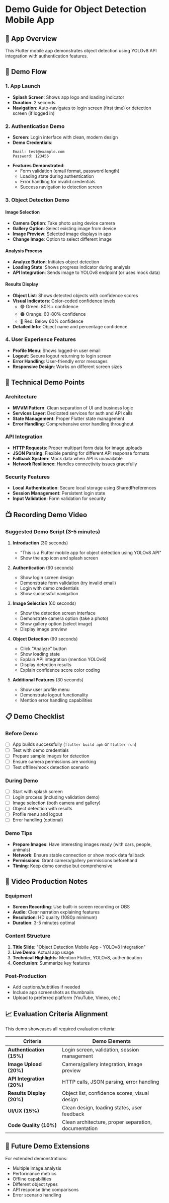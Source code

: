 # Demo Guide for Object Detection Mobile App

## 🎯 App Overview
This Flutter mobile app demonstrates object detection using YOLOv8 API integration with authentication features.

## 📱 Demo Flow

### 1. App Launch
- **Splash Screen**: Shows app logo and loading indicator
- **Duration**: 2 seconds
- **Navigation**: Auto-navigates to login screen (first time) or detection screen (if logged in)

### 2. Authentication Demo
- **Screen**: Login interface with clean, modern design
- **Demo Credentials**: 
  ```
  Email: test@example.com
  Password: 123456
  ```
- **Features Demonstrated**:
  - Form validation (email format, password length)
  - Loading state during authentication
  - Error handling for invalid credentials
  - Success navigation to detection screen

### 3. Object Detection Demo

#### Image Selection
- **Camera Option**: Take photo using device camera
- **Gallery Option**: Select existing image from device
- **Image Preview**: Selected image displays in app
- **Change Image**: Option to select different image

#### Analysis Process
- **Analyze Button**: Initiates object detection
- **Loading State**: Shows progress indicator during analysis
- **API Integration**: Sends image to YOLOv8 endpoint (or uses mock data)

#### Results Display
- **Object List**: Shows detected objects with confidence scores
- **Visual Indicators**: Color-coded confidence levels
  - 🟢 Green: 80%+ confidence
  - 🟠 Orange: 60-80% confidence  
  - 🔴 Red: Below 60% confidence
- **Detailed Info**: Object name and percentage confidence

### 4. User Experience Features
- **Profile Menu**: Shows logged-in user email
- **Logout**: Secure logout returning to login screen
- **Error Handling**: User-friendly error messages
- **Responsive Design**: Works on different screen sizes

## 🔧 Technical Demo Points

### Architecture
- **MVVM Pattern**: Clean separation of UI and business logic
- **Services Layer**: Dedicated services for auth and API calls
- **State Management**: Proper Flutter state management
- **Error Handling**: Comprehensive error handling throughout

### API Integration
- **HTTP Requests**: Proper multipart form data for image uploads
- **JSON Parsing**: Flexible parsing for different API response formats
- **Fallback System**: Mock data when API is unavailable
- **Network Resilience**: Handles connectivity issues gracefully

### Security Features
- **Local Authentication**: Secure local storage using SharedPreferences
- **Session Management**: Persistent login state
- **Input Validation**: Form validation for security

## 📺 Recording Demo Video

### Suggested Demo Script (3-5 minutes)

1. **Introduction** (30 seconds)
   - "This is a Flutter mobile app for object detection using YOLOv8 API"
   - Show the app icon and splash screen

2. **Authentication** (60 seconds)
   - Show login screen design
   - Demonstrate form validation (try invalid email)
   - Login with demo credentials
   - Show successful navigation

3. **Image Selection** (60 seconds)
   - Show the detection screen interface
   - Demonstrate camera option (take a photo)
   - Show gallery option (select image)
   - Display image preview

4. **Object Detection** (90 seconds)
   - Click "Analyze" button
   - Show loading state
   - Explain API integration (mention YOLOv8)
   - Display detection results
   - Explain confidence score color coding

5. **Additional Features** (30 seconds)
   - Show user profile menu
   - Demonstrate logout functionality
   - Mention error handling capabilities

## 📋 Demo Checklist

### Before Demo
- [ ] App builds successfully (`flutter build apk` or `flutter run`)
- [ ] Test with demo credentials
- [ ] Prepare sample images for detection
- [ ] Ensure camera permissions are working
- [ ] Test offline/mock detection scenario

### During Demo
- [ ] Start with splash screen
- [ ] Login process (including validation demo)
- [ ] Image selection (both camera and gallery)
- [ ] Object detection with results
- [ ] Profile menu and logout
- [ ] Error handling (optional)

### Demo Tips
- **Prepare Images**: Have interesting images ready (with cars, people, animals)
- **Network**: Ensure stable connection or show mock data fallback
- **Permissions**: Grant camera/gallery permissions beforehand
- **Timing**: Keep demo concise but comprehensive

## 🎥 Video Production Notes

### Equipment
- **Screen Recording**: Use built-in screen recording or OBS
- **Audio**: Clear narration explaining features
- **Resolution**: HD quality (1080p minimum)
- **Duration**: 3-5 minutes optimal

### Content Structure
1. **Title Slide**: "Object Detection Mobile App - YOLOv8 Integration"
2. **Live Demo**: Actual app usage
3. **Technical Highlights**: Mention Flutter, YOLOv8, authentication
4. **Conclusion**: Summarize key features

### Post-Production
- Add captions/subtitles if needed
- Include app screenshots as thumbnails
- Upload to preferred platform (YouTube, Vimeo, etc.)

## 📈 Evaluation Criteria Alignment

This demo showcases all required evaluation criteria:

| Criteria | Demo Elements |
|----------|---------------|
| **Authentication (15%)** | Login screen, validation, session management |
| **Image Upload (20%)** | Camera/gallery integration, image preview |
| **API Integration (20%)** | HTTP calls, JSON parsing, error handling |
| **Results Display (20%)** | Object list, confidence scores, visual design |
| **UI/UX (15%)** | Clean design, loading states, user feedback |
| **Code Quality (10%)** | Clean architecture, proper separation, documentation |

## 🚀 Future Demo Extensions

For extended demonstrations:
- Multiple image analysis
- Performance metrics
- Offline capabilities
- Different object types
- API response time comparisons
- Error scenario handling
